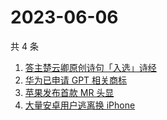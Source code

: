 # 2023-06-06

共 4 条

<!-- BEGIN -->
<!-- 最后更新时间 Tue Jun 06 2023 14:09:25 GMT+0800 (China Standard Time) -->

1. [答主楚云卿原创诗句「入选」诗经](https://www.zhihu.com/search?q=%E7%AD%94%E4%B8%BB%E6%A5%9A%E4%BA%91%E5%8D%BF%E5%8E%9F%E5%88%9B%E8%AF%97%E5%8F%A5%E3%80%8C%E5%85%A5%E9%80%89%E3%80%8D%E8%AF%97%E7%BB%8F)
1. [华为已申请 GPT 相关商标](https://www.zhihu.com/search?q=%E5%8D%8E%E4%B8%BA%E5%B7%B2%E7%94%B3%E8%AF%B7%20GPT%20%E7%9B%B8%E5%85%B3%E5%95%86%E6%A0%87)
1. [苹果发布首款 MR 头显](https://www.zhihu.com/search?q=%E8%8B%B9%E6%9E%9C%E5%8F%91%E5%B8%83%E9%A6%96%E6%AC%BE%20MR%20%E5%A4%B4%E6%98%BE)
1. [大量安卓用户逃离换 iPhone](https://www.zhihu.com/search?q=%E5%A4%A7%E9%87%8F%E5%AE%89%E5%8D%93%E7%94%A8%E6%88%B7%E9%80%83%E7%A6%BB%E6%8D%A2%20iPhone)

<!-- END -->
